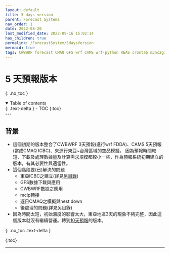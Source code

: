 ```yaml
---
layout: default
title: 5 days version
parent: Forecast Systems
nav_order: 1
date: 2022-08-20
last_modified_date: 2022-09-16 15:02:14
has_children: true
permalink: /ForecastSystem/5daysVersion
mermaid: true
tags: CWBWRF forecast CMAQ GFS wrf CAMS wrf-python REAS crontab m3nc2gif
---
```


# 5 天預報版本
{: .no_toc }

<details open markdown="block">
  <summary>
    Table of contents
  </summary>
  {: .text-delta }
- TOC
{:toc}
</details>
--- 

## 背景

- 這個初期的版本整合了CWBWRF 3天預報(進行wrf FDDA)、CAMS 5天預報(當成CMAQ ICBC)、來進行東亞~台灣區域的空品模擬。 因為預報時間較短、下載及處理數據量及計算需求規模都較小一些，作為預報系統初期建立的版本，有其必要性與適當性。
- 這個階段要(已)解決的問題
  - 東亞ICBC之建立(詳見[另目錄]())
  - GFS數據下載與應用
  - CWBWRF數據之應用
  - mcip轉接
  - 逐日CMAQ之模擬與nest down
  - 後處理的問題(詳見另目錄)
- 因為時間太短，初始濃度的影響太大，東亞地區3天的現象不夠完整，因此這個版本就沒有繼續營運。轉到[10天預報](../10daysVersion/10daysVersion.md)的版本。


{: .no_toc .text-delta }

{:toc}

---
